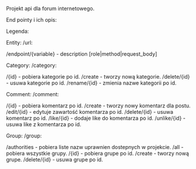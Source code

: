 Projekt api dla forum internetowego.

End pointy i ich opis:

Legenda:

Entity: /url:

/endpoint/{variable} - description [role|method|request_body]

Category: /category:

/{id} - pobiera kategorie po id.
/create - tworzy nową kategorie.
/delete/{id} - usuwa kategorie po id.
/rename/{id} - zmienia nazwe kategorii po id.

Comment: /comment:

/{id} - pobiera komentarz po id.
/create - tworzy nowy komentarz dla postu.
/edit/{id} - edytuje zawartość komentarza po id.
/delete/{id} - usuwa komentarz po id.
/like/{id} - dodaje like do komentarza po id.
/unlike/{id} - usuwa like z komentarza po id.

Group: /group:

/authorities - pobiera liste nazw uprawnien dostepnych w projekcie.
/all - pobiera wszystkie grupy.
/{id} - pobiera grupe po id.
/create - tworzy nową grupe.
/delete/{id} - usuwa grupe po id.
